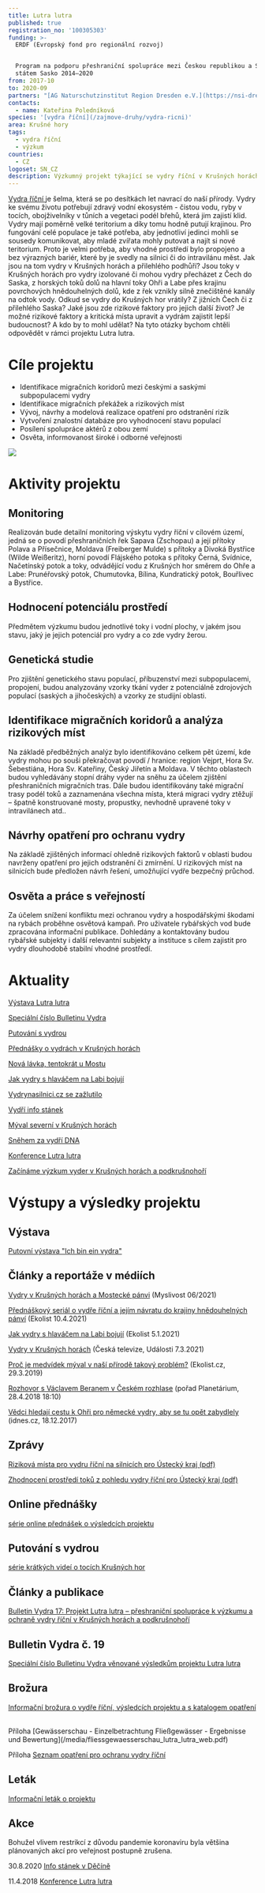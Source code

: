 ```yaml
---
title: Lutra lutra
published: true
registration_no: '100305303'
funding: >-
  ERDF (Evropský fond pro regionální rozvoj) 


  Program na podporu přeshraniční spolupráce mezi Českou republikou a Svobodným
  státem Sasko 2014–2020
from: 2017-10
to: 2020-09
partners: "[AG Naturschutzinstitut Region Dresden e.V.](https://nsi-dresden.nabu-sachsen.de/) (vedoucí partner)\r\n\n[Alka Wlidlife o. p. s \r](www.alkawildlife.eu)\n\n[Muzeum města Ústí nad Labem ](http://www.muzeumusti.cz/)"
contacts:
  - name: Kateřina Poledníková
species: '[vydra říční](/zajmove-druhy/vydra-ricni)'
area: Krušné hory
tags:
  - vydra říční
  - výzkum
countries:
  - CZ
logoset: SN_CZ
description: Výzkumný projekt týkající se vydry říční v Krušných horách a podkrušnohoří.
---
```

[Vydra říční ](/zajmove-druhy/vydra-ricni)je šelma, která se po desítkách let navrací do naší přírody. Vydry ke svému životu potřebují zdravý vodní ekosystém - čistou vodu, ryby v tocích, obojživelníky v tůních a vegetaci podél břehů, která jim zajistí klid. Vydry mají poměrně velké teritorium a díky tomu hodně putují krajinou. Pro fungování celé populace je také potřeba, aby jednotliví jedinci mohli se sousedy komunikovat, aby mladé zvířata mohly putovat a najít si nové teritorium. Proto je velmi potřeba, aby vhodné prostředí bylo propojeno a bez výrazných bariér, které by je svedly na silnici či do intravilánu měst. Jak jsou na tom vydry v Krušných horách a přilehlého podhůří? Jsou toky v Krušných horách pro vydry izolované či mohou vydry přecházet z Čech do Saska, z horských toků dolů na hlavní toky Ohři a Labe přes krajinu povrchových hnědouhelných dolů, kde z řek vznikly silně znečištěné kanály na odtok vody. Odkud se vydry do Krušných hor vrátily? Z jižních Čech či z přilehlého Saska? Jaké jsou zde rizikové faktory pro jejich další život? Je možné rizikové faktory a kritická místa upravit a vydrám zajistit lepší budoucnost? A kdo by to mohl udělat? Na tyto otázky bychom chtěli odpovědět v rámci projektu Lutra lutra. 

# Cíle projektu

* Identifikace migračních koridorů mezi českými a saskými subpopulacemi vydry 
* Identifikace migračních překážek a rizikových míst 
* Vývoj, návrhy a modelová realizace opatření pro odstranění rizik 
* Vytvoření znalostní databáze pro vyhodnocení stavu populací 
* Posílení spolupráce aktérů z obou zemí 
* Osvěta, informovanost široké i odborné veřejnosti 

![](/media/a_dscn4833_610.jpg)

# Aktivity projektu

## Monitoring

Realizován bude detailní monitoring výskytu vydry říční v cílovém území, jedná se o povodí přeshraničních řek Sapava (Zschopau) a její přítoky Polava a Přísečnice, Moldava (Freiberger Mulde) s přítoky a Divoká Bystřice (Wilde Weißeritz), horní povodí Flájského potoka s přítoky Černá, Svídnice, Načetínský potok a toky, odvádějící vodu z Krušných hor směrem do Ohře a Labe: Prunéřovský potok, Chumutovka, Bílina, Kundratický potok, Bouřlivec a Bystřice. 

## Hodnocení potenciálu prostředí

Předmětem výzkumu budou jednotlivé toky i vodní plochy, v jakém jsou stavu, jaký je jejich potenciál pro vydry a co zde vydry žerou. 

## Genetická studie

Pro zjištění genetického stavu populací, příbuzenství mezi subpopulacemi, propojení, budou analyzovány vzorky tkání vyder z potenciálně zdrojových populací (saských a jihočeských) a vzorky ze studijní oblasti. 

## Identifikace migračních koridorů a analýza rizikových míst

Na základě předběžných analýz bylo identifikováno celkem pět území, kde vydry mohou po souši překračovat povodí / hranice: region Vejprt, Hora Sv. Šebestiána, Hora Sv. Kateřiny, Český Jiřetín a Moldava. V těchto oblastech budou vyhledávány stopní dráhy vyder na sněhu za účelem zjištění přeshraničních migračních tras. Dále budou identifikovány také migrační trasy podél toků a zaznamenána všechna místa, která migraci vydry ztěžují – špatně konstruované mosty, propustky, nevhodně upravené toky v intravilánech atd.. 

## Návrhy opatření pro ochranu vydry

Na základě zjištěných informací ohledně rizikových faktorů v oblasti budou navrženy opatření pro jejich odstranění či zmírnění. U rizikových míst na silnicích bude předložen návrh řešení, umožňující vydře bezpečný průchod. 

## Osvěta a práce s veřejností

Za účelem snížení konfliktu mezi ochranou vydry a hospodářskými škodami na rybách proběhne osvětová kampaň. Pro uživatele rybářských vod bude zpracována informační publikace. Dohledány a kontaktovány budou rybářské subjekty i další relevantní subjekty a instituce s cílem zajistit pro vydry dlouhodobě stabilní vhodné prostředí. 

# Aktuality

[Výstava Lutra lutra](https://www.vydryonline.cz/news/v%C3%BDstava-lutra-lutra)

[Speciální číslo Bulletinu Vydra](/news/speci%C3%A1ln%C3%AD-%C4%8D%C3%ADslo-bulletinu-vydra)

[Putování s vydrou](https://www.vydryonline.cz/news/putov%C3%A1n%C3%AD-s-vydrou)

[Přednášky o vydrách v Krušných horách](/news/p%C5%99edn%C3%A1%C5%A1ky-o-vydr%C3%A1ch-v-kru%C5%A1n%C3%BDch-hor%C3%A1ch)

[Nová lávka, tentokrát u Mostu](https://www.vydryonline.cz/news/nov%C3%A1-l%C3%A1vka-tentokr%C3%A1t-u-mostu)

[Jak vydry s hlaváčem na Labi bojují](/news/jak-vydry-s-hlav%C3%A1%C4%8Dem-na-labi-bojuj%C3%AD)

[Vydrynasilnici.cz se zažlutilo](https://www.vydryonline.cz/news/vydrynasilnici-cz-se-za%C5%BElutilo)

[Vydří info stánek](/news/vyd%C5%99%C3%AD-info-st%C3%A1nek) 

[Mýval severní v Krušných horách](/news/mýval-severní-v-krušných-horách)

[Sněhem za vydří DNA](/news/sněhem-za-vydří-dna)

[Konference Lutra lutra](/news/konference-lutra-lutra)

[Začínáme výzkum vyder v Krušných horách a podkrušnohoří](/news/začínáme-výzkum-vyder-v-krušných-horách)



# Výstupy a výsledky projektu

## Výstava

[Putovní výstava "Ich bin ein vydra"](https://www.vydryonline.cz/news/v%C3%BDstava-lutra-lutra)  

## Články a reportáže v médiích

[Vydry v Krušných horách a Mostecké pánvi](https://www.myslivost.cz/Casopis-Myslivost/MYSLIVOST-Straz-myslivosti/2021/Cerven-2021/Vydry-v-Krusnych-horach-a-Mostecke-panvi) (Myslivost 06/2021)

[Přednáškový seriál o vydře říční a jejím návratu do krajiny hnědouhelných pánví](https://ekolist.cz/cz/publicistika/priroda/prednaskovy-serial-o-vydre-ricni-a-jejim-navratu-do-krajiny-hnedouhelnych-panvi) (Ekolist 10.4.2021)

[Jak vydry s hlaváčem na Labi bojují](https://ekolist.cz/cz/publicistika/priroda/jak-vydry-s-hlavacem-na-labi-bojuji) (Ekolist 5.1.2021)

[Vydry v Krušných horách](https://www.ceskatelevize.cz/ivysilani/1097181328-udalosti/221411000100307/obsah/825000-vydry-v-krusnych-horach) (Česká televize, Události 7.3.2021)

[Proč je medvídek mýval v naší přírodě takový problém?](https://ekolist.cz/cz/publicistika/priroda/proc-je-medvidek-myval-v-nasi-prirode-takovy-problem) (Ekolist.cz, 29.3.2019)

[Rozhovor s Václavem Beranem v Českém rozhlase](https://prehravac.rozhlas.cz/audio/4001530) (pořad Planetárium, 28.4.2018 18:10)

[Vědci hledají cestu k Ohři pro německé vydry, aby se tu opět zabydlely](https://www.idnes.cz/usti/zpravy/vydra-ricni-populace-vedecky-projekt-krusne-hory-reka-ohre.A171215_370900_usti-zpravy_vac2) (idnes.cz, 18.12.2017)

## **Zprávy**

[Riziková místa pro vydru říční na silnicích pro Ústecký kraj (pdf)](https://www.vydryonline.cz/media/Rizikova_mista_vydra_Ustecky_kraj_1.pdf)

[Zhodnocení prostředí toků z pohledu vydry říční pro Ústecký kraj (pdf)](https://www.vydryonline.cz/media/Charakteristika_prostredi_vydra_Ustecky_kraj_1.pdf)

## **Online přednášky**

[série online přednášek o výsledcích projektu](/news/přednášky-o-vydrách-v-krušných-horách)

## **Putování s vydrou**

[série krátkých videí o tocích Krušných hor](https://www.vydryonline.cz/news/putování-s-vydrou) 

## **Články a publikace**

[Bulletin Vydra 17: Projekt Lutra lutra – přeshraniční spolupráce k výzkumu a ochraně vydry říční v Krušných horách a podkrušnohoří](https://www.vydryonline.cz/media/Polednikova_etal_54_57.pdf)

## **Bulletin Vydra č. 19**

[Speciální číslo Bulletinu Vydra věnované výsledkům projektu Lutra lutra](https://www.vydryonline.cz/ke-stazeni/bulletin-vydra/bulletin-vydra-19)

## **Brožura**

[Informační brožura o vydře říční, výsledcích projektu a s katalogem opatření ](/media/informationsbroschuere_fischotter.pdf)

<br/>
Příloha [Gewässerschau - Einzelbetrachtung Fließgewässer - Ergebnisse und Bewertung](/media/fliessgewaesserschau_lutra_lutra_web.pdf)

Příloha [Seznam opatření pro ochranu vydry říční](/media/massnahmenpool_lutra_lutra_web.pdf)

## Leták

[Informační leták o projektu](/media/Lutralutra_flayer_cz.pdf)

## Akce

Bohužel vlivem restrikcí z důvodu pandemie koronaviru byla většina plánovaných akcí pro veřejnost postupně zrušena.  

30.8.2020 [Info stánek v Děčíně](https://www.vydryonline.cz/news/vyd%C5%99%C3%AD-info-st%C3%A1nek)

11.4.2018 [Konference Lutra lutra](/news/konference-lutra-lutra)

